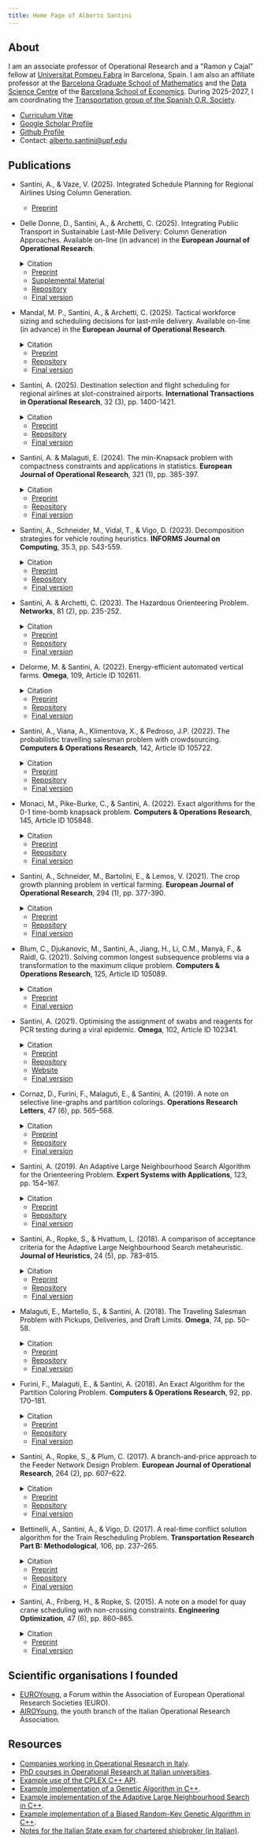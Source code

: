 ```yaml
---
title: Home Page of Alberto Santini
---
```


## About

I am an associate professor of Operational Research and a "Ramon y Cajal" fellow at [Universitat Pompeu Fabra](https://www.upf.edu) in Barcelona, Spain.
I am also an affiliate professor at the [Barcelona Graduate School of Mathematics](https://bgsmath.cat) and the [Data Science Centre](https://datascience.barcelonagse.eu/) of the [Barcelona School of Economics](https://bse.eu).
During 2025-2027, I am coordinating the [Transportation group of the Spanish O.R. Society](https://seio-transporte.github.io/).

* [Curriculum Vitæ](files/cv.pdf)
* [Google Scholar Profile](https://scholar.google.it/citations?user=4y_0xGoAAAAJ)
* [Github Profile](https://github.com/alberto-santini/)
* Contact: [alberto.santini@upf.edu](mailto:alberto.santini@upf.edu)

## Publications

* Santini, A., & Vaze, V. (2025). Integrated Schedule Planning for Regional Airlines Using Column Generation.
    * [Preprint](files/paper/santini-vaze-2025.pdf)
* Delle Donne, D., Santini, A., & Archetti, C. (2025). Integrating Public Transport in Sustainable Last-Mile Delivery: Column Generation Approaches. Available on-line (in advance) in the **European Journal of Operational Research**.
    <details>
    <summary>Citation</summary>
    <pre><code>{% raw %}
        @article{delledonne2025fot,
            title={Integrating Public Transport in Sustainable Last-Mile Delivery: Column Generation Approaches},
            author={{Delle Donne}, Diego and Santini, Alberto and Archetti, Claudia},
            journal={European Journal of Operational Research},
            year=2025,
            note={Available (in advance)},
            doi={10.1016/j.ejor.2024.12.047}
        }
    {% endraw %}</code></pre>
    </details>

    * [Preprint](files/papers/delle-donne-santini-archetti-2025.pdf)
    * [Supplemental Material](files/papers/delle-donne-santini-archetti-SM-2025.pdf)
    * [Repository](https://github.com/alberto-santini/public-transport-lmd)
    * [Final version](https://www.sciencedirect.com/science/article/pii/S0377221724009901)
* Mandal, M. P., Santini, A., & Archetti, C. (2025). Tactical workforce sizing and scheduling decisions for last-mile delivery. Available on-line (in advance) in the **European Journal of Operational Research**.
    <details>
    <summary>Citation</summary>
    <pre><code>{% raw %}
        @article{mandal2025stability,
            title={Tactical workforce sizing and scheduling decisions for last-mile delivery},
            author={Mandal, Minakshi Punam and Santini, Alberto and Archetti, Claudia},
            journal={European Journal of Operational Research},
            year=2025,
            note={Available (in advance)},
            doi={10.1016/j.ejor.2024.12.006}
        }
    {% endraw %}</code></pre>
    </details>

    * [Preprint](files/papers/mandal-santini-archetti-2025.pdf)
    * [Repository](https://github.com/alberto-santini/lmd-sizing-scheduling)
    * [Final version](https://www.sciencedirect.com/science/article/pii/S0377221724009482)
* Santini, A. (2025). Destination selection and flight scheduling for regional airlines at slot-constrained airports. **International Transactions in Operational Research**, 32 (3), pp. 1400-1421.
    <details>
    <summary>Citation</summary>
    <pre><code>{% raw %}
        @article{santini2025regional,
            title={Destination selection and flight scheduling for regional airlines at slot-constrained airports},
            author={Santini, Alberto},
            journal={International Transactions in Operational Research},
            year=2025,
            volume=32,
            issue=3,
            pages={1400--1421},
            doi={10.1111/itor.13505}
        }
    {% endraw %}</code></pre>
    </details>

    * [Preprint](files/papers/santini-2025.pdf)
    * [Repository](https://github.com/alberto-santini/rfsp-instances/)
    * [Final version](https://onlinelibrary.wiley.com/doi/10.1111/itor.13505)
* Santini, A. & Malaguti, E. (2024). The min-Knapsack problem with compactness constraints and applications in statistics. **European Journal of Operational Research**, 321 (1), pp. 385-397.
    <details>
    <summary>Citation</summary>
    <pre><code>{% raw %}
        @article{santini2024minknapsack,
            title={The min-Knapsack Problem with Compactness Constraints and Applications in Statistics},
            author={Santini, Alberto and Malaguti, Enrico},
            journal={European Journal of Operational Research},
            year=2024,
            volume=312,
            issue=1,
            pages={385--397},
            doi={10.1016/j.ejor.2023.07.020}
        }
    {% endraw %}</code></pre>
    </details>

    * [Preprint](files/papers/santini-malaguti-2024.pdf)
    * [Repository](https://github.com/alberto-santini/min-knapsack-with-compactness)
    * [Final version](https://www.sciencedirect.com/science/article/pii/S0377221723005593)
* Santini, A., Schneider, M., Vidal, T., & Vigo, D. (2023). Decomposition strategies for vehicle routing heuristics. **INFORMS Journal on Computing**, 35.3, pp. 543-559.
    <details>
    <summary>Citation</summary>
    <pre><code>{% raw %}
        @article{santini2023decomposition,
            title={Decomposition strategies for vehicle routing heuristics},
            author={Santini, Alberto and Schneider, Michael and Vidal, Thibaut and Vigo, Daniele},
            journal={INFORMS Journal on Computing},
            doi={10.1287/ijoc.2023.1288},
            year=2023,
            volume=35,
            number=3,
            pages={543--559}
        }
    {% endraw %}</code></pre>
    </details>

    * [Preprint](files/papers/santini-schneider-vidal-vigo-2023.pdf)
    * [Repository](https://github.com/alberto-santini/cvrp-decomposition/)
    * [Final version](https://pubsonline.informs.org/doi/10.1287/ijoc.2023.1288)
* Santini, A. & Archetti, C. (2023). The Hazardous Orienteering Problem. **Networks**, 81 (2), pp. 235-252.
    <details>
    <summary>Citation</summary>
    <pre><code>{% raw %}
        @article{santini2023hazardous,
            title={The hazardous orienteering problem},
            author={Santini, Alberto and Archetti, Claudia},
            journal={Networks},
            doi={10.1002/net.22129},
            year=2023,
            volume=81,
            issue=2,
            pages={235--252}
        }
    {% endraw %}</code></pre>
    </details>

    * [Preprint](files/papers/santini-archetti-2023.pdf)
    * [Repository](https://github.com/alberto-santini/hazardous-orienteering-problem)
    * [Final version](https://onlinelibrary.wiley.com/doi/10.1002/net.22129)
* Delorme, M. & Santini, A. (2022). Energy-efficient automated vertical farms. **Omega**, 109, Article ID 102611.
    <details>
    <summary>Citation</summary>
    <pre><code>{% raw %}
        @article{delorme2022elevator,
            title={Energy-efficient automated vertical farms},
            author={Delorme, Maxence and Santini, Alberto},
            journal={Omega},
            volume=109,
            doi={10.1016/j.omega.2022.102611},
            year=2022,
            note={{Article ID 102611}}
        }
    {% endraw %}</code></pre>
    </details>

    * [Preprint](files/papers/delorme-santini-2022.pdf)
    * [Repository](https://github.com/alberto-santini/energy-efficient-vertical-farms)
    * [Final version](https://www.sciencedirect.com/science/article/pii/S0305048322000202)
* Santini, A., Viana, A., Klimentova, X., & Pedroso, J.P. (2022). The probabilistic travelling salesman problem with crowdsourcing. **Computers & Operations Research**, 142, Article ID 105722.
    <details>
    <summary>Citation</summary>
    <pre><code>{% raw %}
        @article{santini2022crowd,
            title={The probabilistic {Travelling Salesman Problem} with crowdsourcing},
            author={Santini, Alberto and Viana, Ana and Klimentova, Xenia and Pedroso, João Pedro},
            journal={{Computers \& Operations Research}},
            volume=142,
            doi={10.1016/j.cor.2022.105722},
            year=2022,
            note={{Article ID 105722}}
        }
    {% endraw %}</code></pre>
    </details>

    * [Preprint](files/papers/santini-viana-klimentova-pedroso-2022.pdf)
    * [Repository](https://github.com/alberto-santini/ptspc-instances/)
    * [Final version](https://www.sciencedirect.com/science/article/pii/S0305054822000259)
* Monaci, M., Pike-Burke, C., & Santini, A. (2022). Exact algorithms for the 0-1 time-bomb knapsack problem. **Computers & Operations Research**, 145, Article ID 105848.
    <details>
    <summary>Citation</summary>
    <pre><code>{% raw %}
        @article{monaci2022tbkp,
            title={Exact algorithms for the 0--1 time-bomb knapsack problem},
            author={Monaci, Michele and Pike-Burke, Ciara and Santini, Alberto},
            journal={{Computers \& Operations Research}},
            volume=145,
            doi={10.1016/j.cor.2022.105848},
            year=2022,
            note={{Article ID 105848}}
        }
    {% endraw %}</code></pre>
    </details>

    * [Preprint](files/papers/monaci-pike-burke-santini-2022.pdf)
    * [Repository](https://github.com/alberto-santini/tbkp/)
    * [Final version](https://www.sciencedirect.com/science/article/pii/S0305054822001253)
* Santini, A., Schneider, M., Bartolini, E., & Lemos, V. (2021). The crop growth planning problem in vertical farming. **European Journal of Operational Research**, 294 (1), pp. 377-390.
    <details>
    <summary>Citation</summary>
    <pre><code>{% raw %}
        @article{santini2021vf,
            title={The crop growth planning problem in vertical farming},
            author={Santini, Alberto and Schneider, Michael and Bartolini, Enrico and Greco de Lemos, Vinicius},
            journal={{European Journal of Operational Research}},
            year=2021,
            volume=294,
            issue=1,
            pages={377--390},
            doi={10.1016/j.ejor.2021.01.034}
        }
    {% endraw %}</code></pre>
    </details>

    * [Preprint](files/papers/santini-bartolini-schneider-greco-2021.pdf)
    * [Repository](https://github.com/alberto-santini/crop-growth-planning-vf/)
    * [Final version](https://www.sciencedirect.com/science/article/pii/S0377221721000643)
* Blum, C., Djukanovic, M., Santini, A., Jiang, H., Li, C.M., Manyà, F., & Raidl, G. (2021). Solving common longest subsequence problems via a transformation to the maximum clique problem. **Computers & Operations Research**, 125, Article ID 105089.
    <details>
    <summary>Citation</summary>
    <pre><code>{% raw %}
        @article{blum2021commonss,
            title={Solving common longest subsequence problems via a transformation to the maximum clique problem},
            author={Blum, Christian and Djukanovic, Marko and Santini, Alberto and Jiang, Hua and Li, Chu-Min and Manyà, Felip and Raidl, Günter},
            journal={{Computers \& Operations Research}},
            volume=125,
            year=2021,
            doi={10.1016/j.cor.2020.105089},
            note={{Article ID 105089}}
        }
    {% endraw %}</code></pre>
    </details>

    * [Preprint](files/papers/santini-blum-djukanovic-2021.pdf)
    * [Final version](https://www.sciencedirect.com/science/article/abs/pii/S0305054820302069)
* Santini, A. (2021). Optimising the assignment of swabs and reagents for PCR testing during a viral epidemic. **Omega**, 102, Article ID 102341.
    <details>
    <summary>Citation</summary>
    <pre><code>{% raw %}
        @article{santini2021covid,
            title={Optimising the assignment of swabs and reagents for PCR testing during a viral epidemic},
            author={Santini, Alberto},
            journal={Omega},
            year=2021,
            volume=102,
            doi={10.1016/j.omega.2020.102341},
            note={{Article ID 102341}}
        }
    {% endraw %}</code></pre>
    </details>

    * [Preprint](files/papers/santini-2021.pdf)
    * [Repository](https://github.com/alberto-santini/covid-optimisation/)
    * [Website](projects/covid/index.html)
    * [Final version](https://www.sciencedirect.com/science/article/pii/S0305048320306952)
* Cornaz, D., Furini, F., Malaguti, E., & Santini, A. (2019). A note on selective line-graphs and partition colorings. **Operations Research Letters**, 47 (6), pp. 565–568.
    <details>
    <summary>Citation</summary>
    <pre><code>{% raw %}
        @article{cornaz2019selective,
            title={A note on selective line-graphs and partition colorings},
            author={Cornaz, Denis and Furini, Fabio and Malaguti, Enrico and Santini, Alberto},
            journal={{Operations Research Letters}},
            year=2019,
            volume=47,
            issue=6,
            pages={565--568},
            doi={10.1016/j.orl.2019.08.005}
        }
    {% endraw %}</code></pre>
    </details>

    * [Preprint](files/papers/cornaz-furini-malaguti-santini-2019.pdf)
    * [Repository](https://github.com/alberto-santini/sgcp-via-cliques/)
    * [Final version](https://www.sciencedirect.com/science/article/abs/pii/S016763771930029X)
* Santini, A. (2019). An Adaptive Large Neighbourhood Search Algorithm for the Orienteering Problem. **Expert Systems with Applications**, 123, pp. 154–167.
    <details>
    <summary>Citation</summary>
    <pre><code>{% raw %}
        @article{santini2019op,
            title={An {Adaptive Large Neighbourhood Search} algorithm for the {Orienteering Problem}},
            author={Santini, Alberto},
            journal={{Expert Systems with Applications}},
            volume=123,
            year=2019,
            pages={154--167},
            doi={10.1016/j.eswa.2018.12.050}
        }
    {% endraw %}</code></pre>
    </details>

    * [Preprint](files/papers/santini-2019.pdf)
    * [Repository](https://github.com/alberto-santini/orienteering-alns/)
    * [Final version](https://www.sciencedirect.com/science/article/abs/pii/S0957417418308182)
* Santini, A., Ropke, S., & Hvattum, L. (2018). A comparison of acceptance criteria for the Adaptive Large Neighbourhood Search metaheuristic. **Journal of Heuristics**, 24 (5), pp. 783–815.
    <details>
    <summary>Citation</summary>
    <pre><code>{% raw %}
        @article{santini2018measuring,
            title={A comparison of acceptance criteria for the {Adaptive Large Neighbourhood Search} metaheuristic},
            author={Santini, Alberto and Ropke, Stefan and Hvattum, Lars Magnus},
            journal={{Journal of Heuristics}},
            volume=24,
            issue=5,
            pages={783--815},
            year=2018,
            doi={10.1007/s10732-018-9377-x}
        }
    {% endraw %}</code></pre>
    </details>

    * [Preprint](files/papers/santini-ropke-hvattum-2018.pdf)
    * [Repository](https://github.com/alberto-santini/adaptive-large-neighbourhood-search/)
    * [Final version](https://link.springer.com/article/10.1007/s10732-018-9377-x)
* Malaguti, E., Martello, S., & Santini, A. (2018). The Traveling Salesman Problem with Pickups, Deliveries, and Draft Limits. **Omega**, 74, pp. 50–58.
    <details>
    <summary>Citation</summary>
    <pre><code>{% raw %}
        @article{malaguti2018travelling,
            title={The {Traveling Salesman Problem} with Pickups, Deliveries, and Draft Limits},
            author={Malaguti, Enrico and Martello, Silvano and Santini, Alberto},
            journal={{Omega}},
            volume=74,
            pages={50--58},
            year=2018,
            doi={10.1016/j.omega.2017.01.005}
        }
    {% endraw %}</code></pre>
    </details>

    * [Preprint](files/papers/malaguti-martello-santini-2017.pdf)
    * [Repository](https://github.com/alberto-santini/tsppddl/)
    * [Final version](https://www.sciencedirect.com/science/article/abs/pii/S0305048317300518)
* Furini, F., Malaguti, E., & Santini, A. (2018). An Exact Algorithm for the Partition Coloring Problem. **Computers & Operations Research**, 92, pp. 170–181.
    <details>
    <summary>Citation</summary>
    <pre><code>{% raw %}
        @article{furini2018branch,
            title={An Exact Algorithm for the {Partition Coloring Problem}},
            author={Furini, Fabio and Malaguti, Enrico and Santini, Alberto},
            journal={{Computers \& Operations Research}},
            pages={170--181},
            volume=92,
            year=2018,
            doi={10.1016/j.cor.2017.12.019}
        }
    {% endraw %}</code></pre>
    </details>

    * [Preprint](files/papers/furini-malaguti-santini-2018.pdf)
    * [Repository](https://github.com/alberto-santini/selective-graph-colouring/)
    * [Final version](https://www.sciencedirect.com/science/article/abs/pii/S0305054817303192)
* Santini, A., Ropke, S., & Plum, C. (2017). A branch-and-price approach to the Feeder Network Design Problem. **European Journal of Operational Research**, 264 (2), pp. 607–622.
    <details>
    <summary>Citation</summary>
    <pre><code>{% raw %}
        @article{santini2017feeder,
            title={A branch-and-price approach to the {Feeder Network Design Problem}},
            author={Santini, Alberto and Ropke, Stefan and Plum, Christian E.M.},
            journal={{European Journal of Operational Research}},
            pages={607--622},
            volume=264,
            issue=2,
            year=2017,
            doi={10.1016/j.ejor.2017.06.063}
        }
    {% endraw %}</code></pre>
    </details>

    * [Preprint](files/papers/santini-plum-ropke-2017.pdf)
    * [Repository](https://github.com/alberto-santini/maritime-vrp/)
    * [Final version](https://www.sciencedirect.com/science/article/abs/pii/S0377221717306045)
* Bettinelli, A., Santini, A., & Vigo, D. (2017). A real-time conflict solution algorithm for the Train Rescheduling Problem. **Transportation Research Part B: Methodological**, 106, pp. 237–265.
    <details>
    <summary>Citation</summary>
    <pre><code>{% raw %}
        @article{bettinelli2017realtime,
            title={A real-time conflict solution algorithm for the {Train Rescheduling Problem}},
            author={Bettinelli, Andrea and Santini, Alberto and Vigo, Daniele},
            journal={{Transportation Research Part B: Methodological}},
            pages={237--265},
            volume=106,
            year=2017,
            doi={10.1016/j.trb.2017.10.005}
        }
    {% endraw %}</code></pre>
    </details>

    * [Preprint](files/papers/bettinelli-santini-vigo-2017.pdf)
    * [Repository](https://github.com/alberto-santini/cr-ras-derived-instances/)
    * [Final version](https://www.sciencedirect.com/science/article/abs/pii/S0191261516301151)
* Santini, A., Friberg, H., & Ropke, S. (2015). A note on a model for quay crane scheduling with non-crossing constraints. **Engineering Optimization**, 47 (6), pp. 860–865.
    <details>
    <summary>Citation</summary>
    <pre><code>{% raw %}
        @article{santini2015note,
            title={A note on a model for quay crane scheduling with non-crossing constraints},
            author={Santini, Alberto and Friberg, Henrik Alsing and Ropke, Stefan},
            journal={{Engineering Optimization}},
            volume=47,
            number=6,
            pages={860--865},
            year=2015,
            doi = {10.1080/0305215X.2014.958731}
        }
    {% endraw %}</code></pre>
    </details>

    * [Preprint](files/papers/santini-friberg-ropke-2015.pdf)
    * [Final version](https://www.tandfonline.com/doi/full/10.1080/0305215X.2014.958731)

## Scientific organisations I founded

* [EUROYoung](https://euroyoung.eu/), a Forum within the Association of European Operational Research Societies (EURO).
* [AIROYoung](https://www.airoyoung.org/), the youth branch of the Italian Operational Research Association.

## Resources

* [Companies working in Operational Research in Italy](https://santini.in/aziende-ricerca-operativa/).
* [PhD courses in Operational Research at Italian universities](https://santini.in/dottorati-ricerca-operativa/).
* [Example use of the CPLEX C++ API](https://github.com/alberto-santini/cplex-example).
* [Example implementation of a Genetic Algorithm in C++](https://github.com/alberto-santini/simple-ga-cpp).
* [Example implementation of the Adaptive Large Neighbourhood Search in C++](https://github.com/alberto-santini/adaptive-large-neighbourhood-search).
* [Example implementation of a Biased Random-Key Genetic Algorithm in C++](https://github.com/alberto-santini/biased-random-key-ga).
* [Notes for the Italian State exam for chartered shipbroker (in Italian)](files/shipbroker-notes.pdf).
